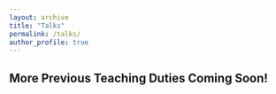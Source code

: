```yaml
---
layout: archive
title: "Talks"
permalink: /talks/
author_profile: true
---
```


## More Previous Teaching Duties Coming Soon!